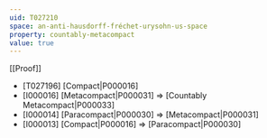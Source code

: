 ```yaml
---
uid: T027210
space: an-anti-hausdorff-fréchet-urysohn-us-space
property: countably-metacompact
value: true
---
```

[[Proof]]

* [T027196] [Compact|P000016]
* [I000016] [Metacompact|P000031] => [Countably Metacompact|P000033]
* [I000014] [Paracompact|P000030] => [Metacompact|P000031]
* [I000013] [Compact|P000016] => [Paracompact|P000030]

